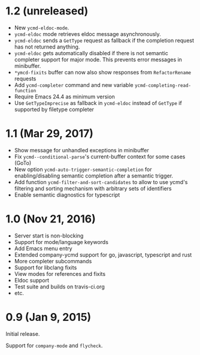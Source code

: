 # 1.2 (unreleased)

* New `ycmd-eldoc-mode`.
* `ycmd-eldoc` mode retrieves eldoc message asynchronously.
* `ycmd-eldoc` sends a `GetType` request as fallback if the completion
  request has not returned anything.
* `ycmd-eldoc` gets automatically disabled if there is not semantic completer
  support for major mode. This prevents error messages in minibuffer.
* `*ymcd-fixits` buffer can now also show responses from `RefactorRename`
  requests
* Add `ycmd-completer` command and new variable `ycmd-completing-read-function`
* Require Emacs 24.4 as minimum version
* Use `GetTypeImprecise` as fallback in `ycmd-eldoc` instead of `GetType` if
  supported by filetype completer

# 1.1 (Mar 29, 2017)

* Show message for unhandled exceptions in minibuffer
* Fix `ycmd--conditional-parse`'s current-buffer context for some cases (GoTo)
* New option `ycmd-auto-trigger-semantic-completion` for enabling/disabling
  semantic completion after a semantic trigger.
* Add function `ycmd-filter-and-sort-candidates` to allow to use ycmd's
  filtering and sorting mechanism with arbitrary sets of identifiers
* Enable semantic diagnostics for typescript

# 1.0 (Nov 21, 2016)

* Server start is non-blocking
* Support for mode/language keywords
* Add Emacs menu entry
* Extended company-ycmd support for go, javascript, typescript and rust
* More completer subcommands
* Support for libclang fixits
* View modes for references and fixits
* Eldoc support
* Test suite and builds on travis-ci.org
* etc.

# 0.9 (Jan 9, 2015)

Initial release.

Support for `company-mode` and `flycheck`.

